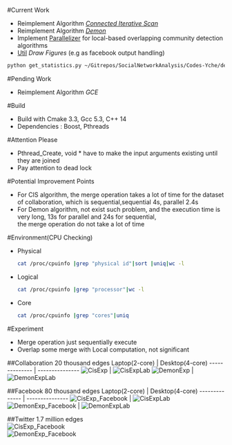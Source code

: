#Current Work
- Reimplement Algorithm [*Connected Iterative Scan*](./test_cis.cpp)
- Reimplement Algorithm [*Demon*](./test_daemon.cpp)
- Implement [Parallelizer](./parallelizer.h) for local-based overlapping community detection algorithms
- [Util](./util) *Draw Figures*  (e.g as facebook output handling)

```zsh
python get_statistics.py ~/Gitrepos/SocialNetworkAnalysis/Codes-Yche/demo_output_files/  facebook
```
#Pending Work
- Reimplement Algorithm *GCE*

#Build
- Build with Cmake 3.3, Gcc 5.3, C++ 14
- Dependencies : Boost, Pthreads

#Attention Please
- Pthread_Create, void * have to make the input arguments existing until they are joined  
- Pay attention to dead lock  

#Potential Improvement Points
- For CIS algorithm, the merge operation takes a lot of time for the dataset of collaboration, which is sequential,sequential 4s, parallel 2.4s    
- For Demon algorithm, not exist such problem, and the execution time is very long, 13s for parallel and 24s for sequential,  
the merge operation do not take a lot of time

#Environment(CPU Checking)
- Physical    

  ```zsh
  cat /proc/cpuinfo |grep "physical id"|sort |uniq|wc -l  
  ```
- Logical    

  ```zsh
  cat /proc/cpuinfo |grep "processor"|wc -l
  ```
- Core   

  ```zsh
  cat /proc/cpuinfo |grep "cores"|uniq
  ```

#Experiment
- Merge operation just sequentially execute  
- Overlap some merge with Local computation, not significant  

##Collaboration 20 thousand edges
Laptop(2-core) | Desktop(4-core)
-------------- | ---------------
![CisExp](./images/collaboration_cis_v1.png) | ![CisExpLab](./images/lab_desk_top/collaboration_cis_lab_v1.png)
![DemonExp](./images/collaboration_demon_v1.png)  | ![DemonExpLab](./images/lab_desk_top/collaboration_demon_lab_v1.png)

##Facebook 80 thousand edges
Laptop(2-core) | Desktop(4-core)
-------------- | ---------------
![CisExp_Facebook](./images/facebook_cis_v1.png)  | ![CisExpLab](./images/lab_desk_top/facebook_cis_lab_v1.png)
![DemonExp_Facebook](./images/facebook_demon_v1.png)  | ![DemonExpLab](./images/lab_desk_top/facebook_demon_lab_v1.png)

##Twitter 1.7 million edges  
![CisExp_Facebook](./images/twitter_csi_v1.png)   
![DemonExp_Facebook](./images/twitter_demon_v1.png)   